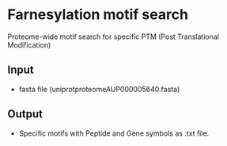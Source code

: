 # Farnesylation motif search
Proteome-wide motif search for specific PTM (Post Translational Modification)

## Input
- fasta file (uniprotproteomeAUP000005640.fasta)

## Output
- Specific motifs with Peptide and Gene symbols as .txt file.
